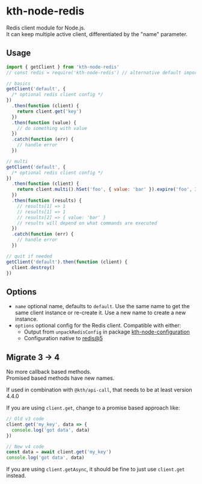# kth-node-redis

Redis client module for Node.js.  
It can keep multiple active client, differentiated by the "name" parameter.

## Usage

```javascript
import { getClient } from 'kth-node-redis'
// const redis = require('kth-node-redis') // alternative default import

// basics
getClient('default', {
  /* optional redis client config */
})
  .then(function (client) {
    return client.get('key')
  })
  .then(function (value) {
    // do something with value
  })
  .catch(function (err) {
    // handle error
  })

// multi
getClient('default', {
  /* optional redis client config */
})
  .then(function (client) {
    return client.multi().hSet('foo', { value: 'bar' }).expire('foo', 30).hGetAll('foo').exec()
  })
  .then(function (results) {
    // results[1] => 1
    // results[1] => 1
    // results[2] => { value: 'bar' }
    // results will depend on what commands are executed
  })
  .catch(function (err) {
    // handle error
  })

// quit if needed
getClient('default').then(function (client) {
  client.destroy()
})
```

## Options

- `name` optional name, defaults to `default`. Use the same name to get
  the same client instance or re-create it. Use a new name to create a
  new instance.
- `options` optional config for the Redis client. Compatible with either:
  - Output from `unpackRedisConfig` in package [kth-node-configuration](https://github.com/KTH/kth-node-configuration)
  - Configuration native to [redis@5](https://raw.githubusercontent.com/redis/node-redis/refs/heads/master/docs/client-configuration.md)

## Migrate 3 -> 4

No more callback based methods.  
Promised based methods have new names.

If used in combination with `@kth/api-call`, that needs to be at least version 4.4.0

If you are using `client.get`, change to a promise based approach like:

```javascript
// Old v3 code
client.get('my_key', data => {
  console.log('got data', data)
})

// New v4 code
const data = await client.get('my_key')
console.log('got data', data)
```

If you are using `client.getAsync`, it should be fine to just use `client.get` instead.
